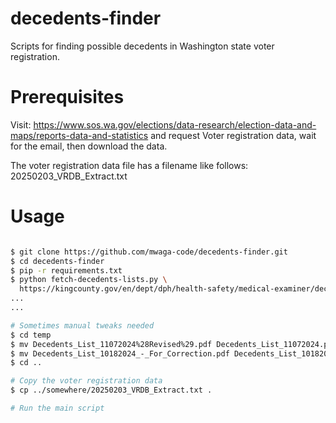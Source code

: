 # decedents-finder
Scripts for finding possible decedents in Washington state voter registration.

# Prerequisites

Visit: https://www.sos.wa.gov/elections/data-research/election-data-and-maps/reports-data-and-statistics
and request Voter registration data, wait for the email, then download the data.

The voter registration data file has a filename like follows:
20250203_VRDB_Extract.txt

# Usage

```sh

$ git clone https://github.com/mwaga-code/decedents-finder.git
$ cd decedents-finder
$ pip -r requirements.txt
$ python fetch-decedents-lists.py \
  https://kingcounty.gov/en/dept/dph/health-safety/medical-examiner/decedents
...
...

# Sometimes manual tweaks needed
$ cd temp
$ mv Decedents_List_11072024%28Revised%29.pdf Decedents_List_11072024.pdf
$ mv Decedents_List_10182024_-_For_Correction.pdf Decedents_List_10182024.pdf
$ cd ..

# Copy the voter registration data
$ cp ../somewhere/20250203_VRDB_Extract.txt .

# Run the main script

```